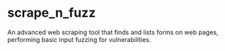# scrape_n_fuzz
An advanced web scraping tool that finds and lists forms on web pages, performing basic input fuzzing for vulnerabilities.
